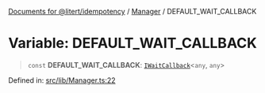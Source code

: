 [Documents for @litert/idempotency](../../index.md) / [Manager](../index.md) / DEFAULT\_WAIT\_CALLBACK

# Variable: DEFAULT\_WAIT\_CALLBACK

> `const` **DEFAULT\_WAIT\_CALLBACK**: [`IWaitCallback`](../../Types/interfaces/IWaitCallback.md)\<`any`, `any`\>

Defined in: [src/lib/Manager.ts:22](https://github.com/litert/idempotency.js/blob/master/src/lib/Manager.ts#L22)
